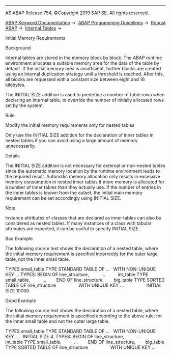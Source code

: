   

* * *

AS ABAP Release 754, ©Copyright 2019 SAP SE. All rights reserved.

[ABAP Keyword Documentation](https://help.sap.com/doc/abapdocu_754_index_htm/7.54/en-US/abenabap.htm) →  [ABAP Programming Guidelines](https://help.sap.com/doc/abapdocu_754_index_htm/7.54/en-US/abenabap_pgl.htm) →  [Robust ABAP](https://help.sap.com/doc/abapdocu_754_index_htm/7.54/en-US/abenrobust_abap_guidl.htm) →  [Internal Tables](https://help.sap.com/doc/abapdocu_754_index_htm/7.54/en-US/abenitab_guidl.htm) → 

Initial Memory Requirements

Background

Internal tables are stored in the memory block by block. The ABAP runtime environment allocates a suitable memory area for the data of the table by default. If the initial memory area is insufficient, further blocks are created using an internal duplication strategy until a threshold is reached. After this, all blocks are requested with a constant size between eight and 16 kilobytes.

The INITIAL SIZE addition is used to predefine a number of table rows when declaring an internal table, to override the number of initially allocated rows set by the system.

Rule

Modify the initial memory requirements only for nested tables

Only use the INITIAL SIZE addition for the declaration of inner tables in nested tables if you can avoid using a large amount of memory unnecessarily.

Details

The INITIAL SIZE addition is not necessary for external or non-nested tables since the automatic memory location by the runtime environment leads to the required result. Automatic memory allocation only results in excessive memory consumption in nested inner tables if more memory is allocated for a number of inner tables than they actually use. If the number of entries in the inner tables is known from the outset, the initial main memory requirement can be set accordingly using INITIAL SIZE.

Note

Instance attributes of classes that are declared as inner tables can also be considered as nested tables. If many instances of a class with tabular attributes are expected, it can be useful to specify INITIAL SIZE.

Bad Example

The following source text shows the declaration of a nested table, where the initial memory requirement is specified incorrectly for the outer large table, not the inner small table.

TYPES small\_table TYPE STANDARD TABLE OF ...
  WITH NON-UNIQUE KEY ...
TYPES: BEGIN OF line\_structure,
         ...
         int\_table TYPE small\_table,
         ...
       END OF line\_structure,
       big\_table TYPE SORTED TABLE OF line\_structure
                 WITH UNIQUE KEY ...
                 INITIAL SIZE 10000.

Good Example

The following source text shows the declaration of a nested table, where the initial memory requirement is specified according to the above rule: for the inner small table and not the outer large table.

TYPES small\_table TYPE STANDARD TABLE OF ...
  WITH NON-UNIQUE KEY ...
  INITIAL SIZE 4.
TYPES: BEGIN OF line\_structure,
         ...
         int\_table TYPE small\_table,
         ...
       END OF line\_structure,
       big\_table TYPE SORTED TABLE OF line\_structure
                 WITH UNIQUE KEY ...